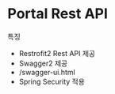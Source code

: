 # Portal Rest API


특징
 - Restrofit2 Rest API 제공
 - Swagger2 제공
  - /swagger-ui.html
 - Spring Security 적용

